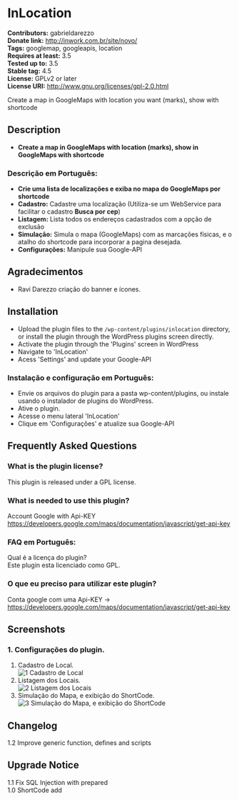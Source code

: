# InLocation #
**Contributors:** gabrieldarezzo   
**Donate link:** http://inwork.com.br/site/novo/  
**Tags:** googlemap, googleapis, location  
**Requires at least:** 3.5  
**Tested up to:** 3.5  
**Stable tag:** 4.5  
**License:** GPLv2 or later  
**License URI:** http://www.gnu.org/licenses/gpl-2.0.html  

Create a map in GoogleMaps with location you want (marks), show with shortcode

## Description ##

* **Create a map in GoogleMaps with location (marks), show in GoogleMaps with shortcode**

### Descrição em Português: ###
* **Crie uma lista de localizações e exiba no mapa do GoogleMaps por shortcode**
* **Cadastro:** Cadastre uma localização (Utiliza-se um WebService para facilitar o cadastro **Busca por cep**)  
* **Listagem:** Lista todos os endereços cadastrados com a opção de exclusão
* **Simulação:** Simula o mapa (GoogleMaps) com as marcações físicas, e o atalho do shortcode para incorporar a pagina desejada.
* **Configurações:** Manipule sua Google-API

## Agradecimentos ##
* Ravi Darezzo criação do banner e ícones.
	



## Installation ##

* Upload the plugin files to the `/wp-content/plugins/inlocation` directory, or install the plugin through the WordPress plugins screen directly.
* Activate the plugin through the 'Plugins' screen in WordPress
* Navigate to 'InLocation'
* Acess 'Settings' and update your Google-API

### Instalação e configuração em Português: ###

* Envie os arquivos do plugin para a pasta wp-content/plugins, ou instale usando o instalador de plugins do WordPress.
* Ative o plugin.
* Acesse o menu lateral 'InLocation'
* Clique em 'Configurações' e atualize sua Google-API

## Frequently Asked Questions ##

### What is the plugin license? ###

This plugin is released under a GPL license.

### What is needed to use this plugin? ###

Account Google with Api-KEY  
https://developers.google.com/maps/documentation/javascript/get-api-key


### FAQ em Português: ###
Qual é a licença do plugin?  
Este plugin esta licenciado como GPL.

### O que eu preciso para utilizar este plugin? ###
Conta google com uma Api-KEY -> https://developers.google.com/maps/documentation/javascript/get-api-key

## Screenshots ##


### 1. Configurações do plugin. ###
1. Cadastro de Local.  
![1 Cadastro de Local](http://ps.w.org/inlocation/assets/screenshot-1.png)
2. Listagem dos Locais.  
![2 Listagem dos Locais](http://ps.w.org/inlocation/assets/screenshot-2.png)
3. Simulação do Mapa, e exibição do ShortCode.  
![3 Simulação do Mapa, e exibição do ShortCode](http://ps.w.org/inlocation/assets/screenshot-3.png)


## Changelog ##
1.2 Improve generic function, defines and scripts 


## Upgrade Notice ##
1.1 Fix SQL Injection with prepared  
1.0 ShortCode add